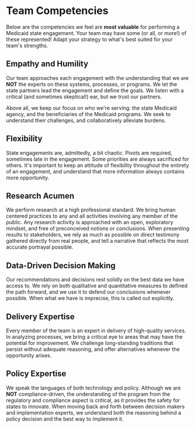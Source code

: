 # Team Competencies

Below are the competencies we feel are **most valuable** for performing a Medicaid state engagement. Your team may have some (or all, or more!) of these represented! Adapt your strategy to what's best suited for your team's strengths.

## Empathy and Humility

Our team approaches each engagement with the understanding that we are **NOT** the experts on these systems, processes, or programs. We let the state partners lead the engagement and define the goals. We listen with a critical (and sometimes skeptical!) ear, but we trust our partners.

Above all, we keep our focus on who we're serving: the state Medicaid agency, and the beneficiaries of the Medicaid programs. We seek to understand their challenges, and collaboratively alleviate burdens.

## Flexibility

State engagements are, admittedly, a bit chaotic. Pivots are required, sometimes late in the engagement. Some priorities are always sacrificed for others. It's important to keep an attitude of flexibility throughout the entirety of an engagement, and understand that more information always contains more opportunity.

## Research Acumen

We perform research at a high professional standard. We bring human centered practices to any and all activities involving any member of the public. Any research activity is approached with an open, exploratory mindset, and free of preconceived notions or conclusions. When presenting results to stakeholders, we rely as much as possible on direct testimony gathered directly from real people, and tell a narrative that reflects the most accurate portrayal possible.

## Data-Driven Decision Making

Our recommendations and decisions rest solidly on the best data we have access to. We rely on both qualitative and quantitative measures to defined the path forward, and we use it to defend our conclusions whenever possible. When what we have is imprecise, this is called out explicitly.

## Delivery Expertise

Every member of the team is an expert in delivery of high-quality services. In analyzing processes, we bring a critical eye to areas that may have the potential for improvement. We challenge long-standing traditions that persist without adequate reasoning, and offer alternatives whenever the opportunity arises.

## Policy Expertise

We speak the languages of both technology and policy. Although we are **NOT** compliance-driven, the understanding of the program from the regulatory and compliance aspect is critical, as it provides the safety for states to innovate. When moving back and forth between decision makers and implementation experts, we understand both the reasoning behind a policy decision and the best way to implement it.
